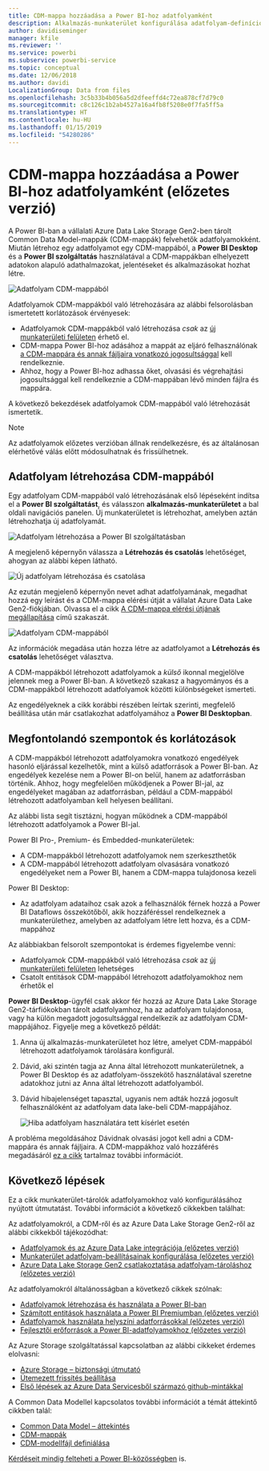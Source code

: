 ```yaml
---
title: CDM-mappa hozzáadása a Power BI-hoz adatfolyamként
description: Alkalmazás-munkaterület konfigurálása adatfolyam-definíciók és adatfájlok Azure Data Lake Storage Gen2-beli tárolására
author: davidiseminger
manager: kfile
ms.reviewer: ''
ms.service: powerbi
ms.subservice: powerbi-service
ms.topic: conceptual
ms.date: 12/06/2018
ms.author: davidi
LocalizationGroup: Data from files
ms.openlocfilehash: 3c5b33b4b056a5d2dfeeffd4c72ea878cf7d79c0
ms.sourcegitcommit: c8c126c1b2ab4527a16a4fb8f5208e0f7fa5ff5a
ms.translationtype: HT
ms.contentlocale: hu-HU
ms.lasthandoff: 01/15/2019
ms.locfileid: "54280286"
---
```

# <a name="add-a-cdm-folder-to-power-bi-as-a-dataflow-preview"></a>CDM-mappa hozzáadása a Power BI-hoz adatfolyamként (előzetes verzió)

A Power BI-ban a vállalati Azure Data Lake Storage Gen2-ben tárolt Common Data Model-mappák (CDM-mappák) felvehetők adatfolyamokként. Miután létrehoz egy adatfolyamot egy CDM-mappából, a **Power BI Desktop** és a **Power BI szolgáltatás** használatával a CDM-mappákban elhelyezett adatokon alapuló adathalmazokat, jelentéseket és alkalmazásokat hozhat létre.

![Adatfolyam CDM-mappából](media/service-dataflows-add-cdm-folder/dataflow-from-cdm-folder_01.jpg)

Adatfolyamok CDM-mappákból való létrehozására az alábbi felsorolásban ismertetett korlátozások érvényesek:

* Adatfolyamok CDM-mappákból való létrehozása *csak* az [új munkaterületi felületen](service-create-the-new-workspaces.md) érhető el. 
* CDM-mappa Power BI-hoz adásához a mappát az eljáró felhasználónak [a CDM-mappára és annak fájljaira vonatkozó jogosultsággal](https://go.microsoft.com/fwlink/?linkid=2029121) kell rendelkeznie.
* Ahhoz, hogy a Power BI-hoz adhassa őket, olvasási és végrehajtási jogosultsággal kell rendelkeznie a CDM-mappában lévő minden fájlra és mappára.

A következő bekezdések adatfolyamok CDM-mappából való létrehozását ismertetik.

> [!NOTE]
> Az adatfolyamok előzetes verzióban állnak rendelkezésre, és az általánosan elérhetővé válás előtt módosulhatnak és frissülhetnek.

## <a name="create-a-dataflow-from-a-cdm-folder"></a>Adatfolyam létrehozása CDM-mappából

Egy adatfolyam CDM-mappából való létrehozásának első lépéseként indítsa el a **Power BI szolgáltatást**, és válasszon **alkalmazás-munkaterületet** a bal oldali navigációs panelen. Új munkaterületet is létrehozhat, amelyben aztán létrehozhatja új adatfolyamát.

![Adatfolyam létrehozása a Power BI szolgáltatásban](media/service-dataflows-add-cdm-folder/dataflow-from-cdm-folder_02.jpg)

A megjelenő képernyőn válassza a **Létrehozás és csatolás** lehetőséget, ahogyan az alábbi képen látható.

![Új adatfolyam létrehozása és csatolása](media/service-dataflows-add-cdm-folder/dataflow-from-cdm-folder_03.jpg)

Az ezután megjelenő képernyőn nevet adhat adatfolyamának, megadhat hozzá egy leírást és a CDM-mappa elérési útját a vállalat Azure Data Lake Gen2-fiókjában. Olvassa el a cikk [A CDM-mappa elérési útjának megállapítása](service-dataflows-configure-workspace-storage-settings.md#get-the-uri-of-stored-dataflow-files) című szakaszát. 

![Adatfolyam CDM-mappából](media/service-dataflows-add-cdm-folder/dataflow-from-cdm-folder_01.jpg)

Az információk megadása után hozza létre az adatfolyamot a **Létrehozás és csatolás** lehetőséget választva.

A CDM-mappákból létrehozott adatfolyamok a *külső* ikonnal megjelölve jelennek meg a Power BI-ban. A következő szakasz a hagyományos és a CDM-mappákból létrehozott adatfolyamok közötti különbségeket ismerteti.

Az engedélyeknek a cikk korábbi részében leírtak szerinti, megfelelő beállítása után már csatlakozhat adatfolyamához a **Power BI Desktopban**.


## <a name="considerations-and-limitations"></a>Megfontolandó szempontok és korlátozások

A CDM-mappákból létrehozott adatfolyamokra vonatkozó engedélyek hasonló eljárással kezelhetők, mint a külső adatforrások a Power BI-ban. Az engedélyek kezelése nem a Power BI-on belül, hanem az adatforrásban történik. Ahhoz, hogy megfelelően működjenek a Power BI-jal, az engedélyeket magában az adatforrásban, például a CDM-mappából létrehozott adatfolyamban kell helyesen beállítani.

Az alábbi lista segít tisztázni, hogyan működnek a CDM-mappából létrehozott adatfolyamok a Power BI-jal.

Power BI Pro-, Premium- és Embedded-munkaterületek:
* A CDM-mappákból létrehozott adatfolyamok nem szerkeszthetők
* A CDM-mappából létrehozott adatfolyam olvasására vonatkozó engedélyeket nem a Power BI, hanem a CDM-mappa tulajdonosa kezeli

Power BI Desktop:
* Az adatfolyam adataihoz csak azok a felhasználók férnek hozzá a Power BI Dataflows összekötőből, akik hozzáféréssel rendelkeznek a munkaterülethez, amelyben az adatfolyam létre lett hozva, és a CDM-mappához


Az alábbiakban felsorolt szempontokat is érdemes figyelembe venni:

* Adatfolyamok CDM-mappákból való létrehozása *csak* az [új munkaterületi felületen](service-create-the-new-workspaces.md) lehetséges
* Csatolt entitások CDM-mappából létrehozott adatfolyamokhoz nem érhetők el


**Power BI Desktop**-ügyfél csak akkor fér hozzá az Azure Data Lake Storage Gen2-tárfiókokban tárolt adatfolyamhoz, ha az adatfolyam tulajdonosa, vagy ha külön megadott jogosultsággal rendelkezik az adatfolyam CDM-mappájához. Figyelje meg a következő példát:

1.  Anna új alkalmazás-munkaterületet hoz létre, amelyet CDM-mappából létrehozott adatfolyamok tárolására konfigurál.
2.  Dávid, aki szintén tagja az Anna által létrehozott munkaterületnek, a Power BI Desktop és az adatfolyam-összekötő használatával szeretne adatokhoz jutni az Anna által létrehozott adatfolyamból.
3.  Dávid hibajelenséget tapasztal, ugyanis nem adták hozzá jogosult felhasználóként az adatfolyam data lake-beli CDM-mappájához.

    ![Hiba adatfolyam használatára tett kísérlet esetén](media/service-dataflows-configure-workspace-storage-settings/dataflow-storage-settings_08.jpg)

A probléma megoldásához Dávidnak olvasási jogot kell adni a CDM-mappára és annak fájljaira. A CDM-mappákhoz való hozzáférés megadásáról [ez a cikk](https://go.microsoft.com/fwlink/?linkid=2029121) tartalmaz további információt.


## <a name="next-steps"></a>Következő lépések

Ez a cikk munkaterület-tárolók adatfolyamokhoz való konfigurálásához nyújtott útmutatást. További információt a következő cikkekben találhat:

Az adatfolyamokról, a CDM-ről és az Azure Data Lake Storage Gen2-ről az alábbi cikkekből tájékozódhat:

* [Adatfolyamok és az Azure Data Lake integrációja (előzetes verzió)](service-dataflows-azure-data-lake-integration.md)
* [Munkaterület adatfolyam-beállításainak konfigurálása (előzetes verzió)](service-dataflows-configure-workspace-storage-settings.md)
* [Azure Data Lake Storage Gen2 csatlakoztatása adatfolyam-tároláshoz (előzetes verzió)](service-dataflows-connect-azure-data-lake-storage-gen2.md)

Az adatfolyamokról általánosságban a következő cikkek szólnak:

* [Adatfolyamok létrehozása és használata a Power BI-ban](service-dataflows-create-use.md)
* [Számított entitások használata a Power BI Premiumban (előzetes verzió)](service-dataflows-computed-entities-premium.md)
* [Adatfolyamok használata helyszíni adatforrásokkal (előzetes verzió)](service-dataflows-on-premises-gateways.md)
* [Fejlesztői erőforrások a Power BI-adatfolyamokhoz (előzetes verzió)](service-dataflows-developer-resources.md)

Az Azure Storage szolgáltatással kapcsolatban az alábbi cikkeket érdemes elolvasni:
* [Azure Storage – biztonsági útmutató](https://docs.microsoft.com/azure/storage/common/storage-security-guide)
* [Ütemezett frissítés beállítása](refresh-scheduled-refresh.md)
* [Első lépések az Azure Data Servicesből származó github-mintákkal](https://aka.ms/cdmadstutorial)

A Common Data Modellel kapcsolatos további információt a témát áttekintő cikkben talál:
* [Common Data Model – áttekintés](https://docs.microsoft.com/powerapps/common-data-model/overview)
* [CDM-mappák](https://go.microsoft.com/fwlink/?linkid=2045304)
* [CDM-modellfájl definiálása](https://go.microsoft.com/fwlink/?linkid=2045521)

[Kérdéseit mindig felteheti a Power BI-közösségben](http://community.powerbi.com/) is.

